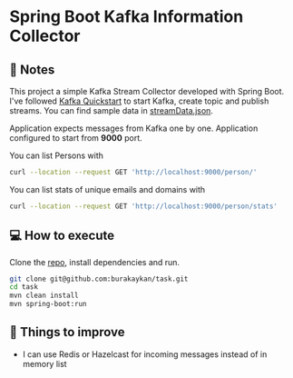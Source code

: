 # Spring Boot Kafka Information Collector

## :memo: Notes

This project a simple Kafka Stream Collector developed with Spring Boot.
I've followed [Kafka Quickstart](https://kafka.apache.org/quickstart) to start Kafka, create topic and publish streams.
You can find sample data in [streamData.json](https://github.com/burakaykan/task/blob/master/streamData.json).

Application expects messages from Kafka one by one.
Application configured to start from __9000__ port.

You can list Persons with 
```bash
curl --location --request GET 'http://localhost:9000/person/'
```

You can list stats of unique emails and domains with
```bash
curl --location --request GET 'http://localhost:9000/person/stats'
```

## :computer: How to execute

Clone the [repo](https://github.com/burakaykan/task), install dependencies and run.

```bash
git clone git@github.com:burakaykan/task.git
cd task
mvn clean install
mvn spring-boot:run
```

## :pushpin: Things to improve

- I can use Redis or Hazelcast for incoming messages instead of in memory list